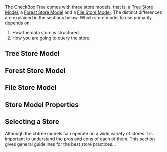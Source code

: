The CheckBox Tree comes with three store models, that is, a [Tree Store Model](#tree-store-model),
a [Forest Store Model](#forest-store-model) and a [File Store Model](#file-store-model).
The distinct differences are explained in the sections below. Which store
model to use primarily depends on:

1. How the data store is structured.
2. How you are going to query the store.


<h2 id="tree-store-model">Tree Store  Model</h2>

<h2 id="forest-store-model">Forest Store  Model</h2>

<h2 id="file-store-model">File Store  Model</h2>

<h2 id="store-model-properties">Store Model Properties</h2>

<h2 id="wiki-selecting-a-store">Selecting a Store</h2>
Although the cbtree models can operate on a wide variety of stores it is important to
understand the pros and cons of each of them. This section gives general guidelines
for the best store practices...